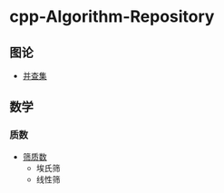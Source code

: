 # cpp-Algorithm-Repository

## 图论
- [并查集](https://github.com/holybigpriest/cpp-Algorithm-Repository/blob/main/%E5%B9%B6%E6%9F%A5%E9%9B%86%E6%A8%A1%E6%9D%BF.md)
## 数学
### 质数
- [筛质数](https://github.com/holybigpriest/cpp-Algorithm-Repository/blob/main/%E7%AD%9B%E8%B4%A8%E6%95%B0.md)
  - 埃氏筛
  - 线性筛
